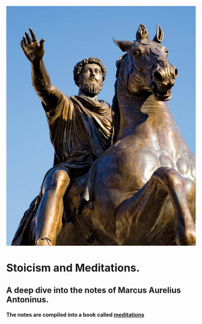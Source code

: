 ![Marcus Antoninus on a horse](/assets/img/marcus.jpg)
# Stoicism and Meditations.
## A deep dive into the notes of Marcus Aurelius Antoninus.

#### The notes are compiled into a book called [meditations](https://www.goodreads.com/book/show/30659.Meditations)
